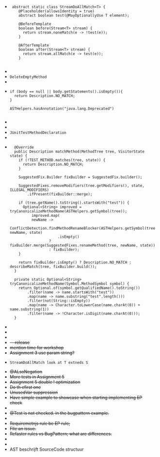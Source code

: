 - ```
   abstract static class StreamDoAllMatch<T> {
      @Placeholder(allowsIdentity = true)
      abstract boolean test(@MayOptionallyUse T element);
  
      @BeforeTemplate
      boolean before(Stream<T> stream) {
        return stream.noneMatch(e -> !test(e));
      }
  
      @AfterTemplate
      boolean after(Stream<T> stream) {
        return stream.allMatch(e -> test(e));
      }
     
  ```
-
- `DeleteEmptyMethod`
-
- ```
  if (body == null || body.getStatements().isEmpty()){
    return Description.NO_MATCH;
  }
  
  ASTHelpers.hasAnnotation("java.lang.Deprecated")
  
  
  ```
-
-
- `JUnitTestMethodDeclaration`
-
- ```
    @Override
    public Description matchMethod(MethodTree tree, VisitorState state) {
      if (!TEST_METHOD.matches(tree, state)) {
        return Description.NO_MATCH;
      }
  
      SuggestedFix.Builder fixBuilder = SuggestedFix.builder();
  
      SuggestedFixes.removeModifiers(tree.getModifiers(), state, ILLEGAL_MODIFIERS)
          .ifPresent(fixBuilder::merge);
  
      if (tree.getName().toString().startsWith("test")) {
        Optional<String> improved = tryCanonicalizeMethodName(ASTHelpers.getSymbol(tree));
            improved.map(
            newName ->
                ConflictDetection.findMethodRenameBlocker(ASTHelpers.getSymbol(tree), newName, state)
                        .isEmpty()
                    ? fixBuilder.merge(SuggestedFixes.renameMethod(tree, newName, state))
                    : fixBuilder);
      }
  
      return fixBuilder.isEmpty() ? Description.NO_MATCH : describeMatch(tree, fixBuilder.build());
    }
  
    private static Optional<String> tryCanonicalizeMethodName(Symbol.MethodSymbol symbol) {
      return Optional.of(symbol.getQualifiedName().toString())
          .filter(name -> name.startsWith("test"))
          .map(name -> name.substring("test".length()))
          .filter(not(String::isEmpty))
          .map(name -> Character.toLowerCase(name.charAt(0)) + name.substring(1))
          .filter(name -> !Character.isDigit(name.charAt(0)));
    }
  ```
-
-
-
- ~~-- release~~
- ~~mention time for workshop~~
- ~~Assignment 3 use ~~param~~ string?~~
- ```
  StreamDoAllMatch look at T extneds S
  ```
- ~~@ALsoNegation~~
- ~~More tests in Assignment 5~~
- ~~Assignment 5 double ! optimization~~
- ~~Do th efirst one~~
- ~~UnusedVar suppression~~
- ~~Have simple example to showcase when starting implementing EP check~~
-
- ~~@Test is not checked. in the bugpattern example.~~
-
- ~~Requiremetnjs rule be EP rule;~~
- ~~FIle an issue.~~
- ~~Refaster rules vs BugPattern; what are differences.~~
-
-
- AST beschrijft SourceCode structuur